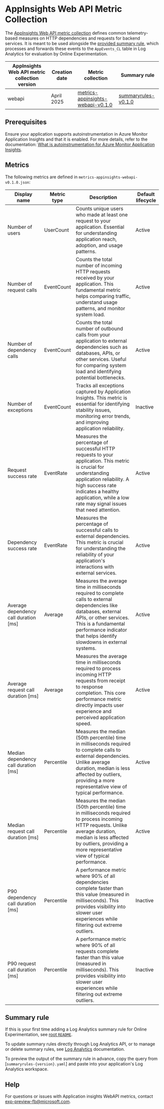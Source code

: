 # AppInsights Web API Metric Collection

The [AppInsights Web API metric collection](./metrics-appinsights-webapi-v0.1.0.json) defines common telemetry-based measures on HTTP dependencies and requests for backend services. It is meant to be used alongside the [provided summary rule](./summaryrules-v0.1.0.yaml), which processes and forwards these events to the `AppEvents_CL` table in Log Analytics for evaluation by Online Experimentation.

| AppInsights Web API metric collection version | Creation date | Metric collection | Summary rule |
| -------- | --------------| -------- | ------- |
| webapi | April 2025 | [metrics-appinsights-webapi-v0.1.0](./metrics-appinsights-webapi-v0.1.0.json) | [summaryrules-v0.1.0](./summaryrules-v0.1.0.yaml)

## Prerequisites

Ensure your application supports autoinstrumentation in Azure Monitor Application Insights and that it is enabled. For more details, refer to the documentation: [What is autoinstrumentation for Azure Monitor Application Insights](https://learn.microsoft.com/en-us/azure/azure-monitor/app/codeless-overview).

## Metrics

The following metrics are defined in `metrics-appinsights-webapi-v0.1.0.json`:

| Display name | Metric type | Description | Default lifecycle |
| ------- | ------- | ------ | ------ | 
| Number of users | UserCount | Counts unique users who made at least one request to your application. Essential for understanding application reach, adoption, and usage patterns. | Active |
| Number of request calls | EventCount | Counts the total number of incoming HTTP requests received by your application. This fundamental metric helps comparing traffic, understand usage patterns, and monitor system load. | Active |
| Number of dependency calls | EventCount | Counts the total number of outbound calls from your application to external dependencies such as databases, APIs, or other services. Useful for comparing system load and identifying potential bottlenecks. | Active |
| Number of exceptions | EventCount | Tracks all exceptions captured by Application Insights. This metric is essential for identifying stability issues, monitoring error trends, and improving application reliability. | Inactive |
| Request success rate | EventRate | Measures the percentage of successful HTTP requests to your application. This metric is crucial for understanding application reliability. A high success rate indicates a healthy application, while a low rate may signal issues that need attention. | Active |
| Dependency success rate | EventRate | Measures the percentage of successful calls to external dependencies. This metric is crucial for understanding the reliability of your application's interactions with external services. | Active |
| Average dependency call duration [ms] | Average | Measures the average time in milliseconds required to complete calls to external dependencies like databases, external APIs, or other services. This is a fundamental performance indicator that helps identify slowdowns in external systems. | Active |
| Average request call duration [ms] | Average | Measures the average time in milliseconds required to process incoming HTTP requests from receipt to response completion. This core performance metric directly impacts user experience and perceived application speed. | Active |
| Median dependency call duration [ms] | Percentile | Measures the median (50th percentile) time in milliseconds required to complete calls to external dependencies. Unlike average duration, median is less affected by outliers, providing a more representative view of typical performance. | Active |
| Median request call duration [ms] | Percentile | Measures the median (50th percentile) time in milliseconds required to process incoming HTTP requests. Unlike average duration, median is less affected by outliers, providing a more representative view of typical performance. | Active |
| P90 dependency call duration [ms] | Percentile | A performance metric where 90% of all dependencies complete faster than this value (measured in milliseconds). This provides visibility into slower user experiences while filtering out extreme outliers. | Inactive |
| P90 request call duration [ms] | Percentile | A performance metric where 90% of all requests complete faster than this value (measured in milliseconds). This provides visibility into slower user experiences while filtering out extreme outliers. | Inactive |

## Summary rule

If this is your first time adding a Log Analytics summary rule for Online Experimentation, see  [root `README`](../README.md).

To update summary rules directly through Log Analytics API, or to manage or delete summary rules, see [Log Analytics](https://learn.microsoft.com/en-us/azure/azure-monitor/logs/summary-rules?tabs=api) documentation.

To preview the output of the summary rule in advance, copy the query from [`summaryrules-{version}.yaml`] and paste into your application's Log Analytics workspace.

## Help
For questions or issues with Application insights WebAPI metrics, contact [exp-preview-fb@microsoft.com](mailto:exp-preview-fb@microsoft.com).

